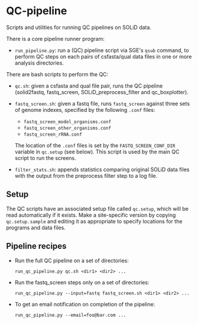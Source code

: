 QC-pipeline
===========

Scripts and utilities for running QC pipelines on SOLiD data.

There is a core pipeline runner program:

*   `run_pipeline.py`: run a (QC) pipeline script via SGE's `qsub` command,
    to perform QC steps on each pairs of csfasta/qual data files in one or
    more analysis directories.

There are bash scripts to perform the QC:

*   `qc.sh`: given a csfasta and qual file pair, runs the QC pipeline
    (solid2fastq, fastq_screen, SOLiD_preprocess_filter and qc_boxplotter).

*   `fastq_screen.sh`: given a fastq file, runs `fastq_screen` against
    three sets of genome indexes, specified by the following `.conf` files:

     * `fastq_screen_model_organisms.conf`
     * `fastq_screen_other_organisms.conf`
     * `fastq_screen_rRNA.conf`

    The location of the `.conf` files is set by the `FASTQ_SCREEN_CONF_DIR`
    variable in `qc.setup` (see below). This script is used by the main
    QC script to run the screens.

*   `filter_stats.sh`: appends statistics comparing original SOLiD data files
    with the output from the preprocess filter step to a log file.

Setup
-----

The QC scripts have an associated setup file called `qc.setup`, which
will be read automatically if it exists. Make a site-specific version by
copying `qc.setup.sample` and editing it as appropriate to specify
locations for the programs and data files.

Pipeline recipes
----------------

*   Run the full QC pipeline on a set of directories:

    `run_qc_pipeline.py qc.sh <dir1> <dir2> ...`

*   Run the fastq_screen steps only on a set of directories:

    `run_qc_pipeline.py --input=fastq fastq_screen.sh <dir1> <dir2> ...`

*   To get an email notification on completion of the pipeline:

    `run_qc_pipeline.py --email=foo@bar.com ...`
